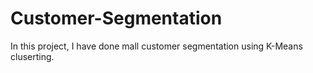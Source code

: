 # Customer-Segmentation
In this project, I have done mall customer segmentation using K-Means cluserting.
